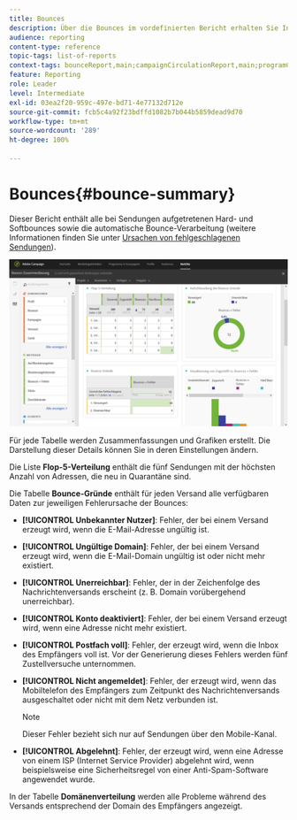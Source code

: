 ```yaml
---
title: Bounces
description: Über die Bounces im vordefinierten Bericht erhalten Sie Informationen zum Status Ihrer versendeten Kampagnen und über etwaige Versandfehler.
audience: reporting
content-type: reference
topic-tags: list-of-reports
context-tags: bounceReport,main;campaignCirculationReport,main;programCirculationReport,main
feature: Reporting
role: Leader
level: Intermediate
exl-id: 03ea2f20-959c-497e-bd71-4e77132d712e
source-git-commit: fcb5c4a92f23bdffd1082b7b044b5859dead9d70
workflow-type: tm+mt
source-wordcount: '289'
ht-degree: 100%

---
```


# Bounces{#bounce-summary}

Dieser Bericht enthält alle bei Sendungen aufgetretenen Hard- und Softbounces sowie die automatische Bounce-Verarbeitung (weitere Informationen finden Sie unter [Ursachen von fehlgeschlagenen Sendungen](../../sending/using/understanding-delivery-failures.md)).

![](assets/campaign_reports_bounces.png)

Für jede Tabelle werden Zusammenfassungen und Grafiken erstellt. Die Darstellung dieser Details können Sie in deren Einstellungen ändern.

Die Liste **Flop-5-Verteilung** enthält die fünf Sendungen mit der höchsten Anzahl von Adressen, die neu in Quarantäne sind.

Die Tabelle **Bounce-Gründe** enthält für jeden Versand alle verfügbaren Daten zur jeweiligen Fehlerursache der Bounces:

* **[!UICONTROL Unbekannter Nutzer]**: Fehler, der bei einem Versand erzeugt wird, wenn die E-Mail-Adresse ungültig ist.
* **[!UICONTROL Ungültige Domain]**: Fehler, der bei einem Versand erzeugt wird, wenn die E-Mail-Domain ungültig ist oder nicht mehr existiert.
* **[!UICONTROL Unerreichbar]**: Fehler, der in der Zeichenfolge des Nachrichtenversands erscheint (z. B. Domain vorübergehend unerreichbar).
* **[!UICONTROL Konto deaktiviert]**: Fehler, der bei einem Versand erzeugt wird, wenn eine Adresse nicht mehr existiert.
* **[!UICONTROL Postfach voll]**: Fehler, der erzeugt wird, wenn die Inbox des Empfängers voll ist. Vor der Generierung dieses Fehlers werden fünf Zustellversuche unternommen.
* **[!UICONTROL Nicht angemeldet]**: Fehler, der erzeugt wird, wenn das Mobiltelefon des Empfängers zum Zeitpunkt des Nachrichtenversands ausgeschaltet oder nicht mit dem Netz verbunden ist.

  >[!NOTE]
  >
  >Dieser Fehler bezieht sich nur auf Sendungen über den Mobile-Kanal.

* **[!UICONTROL Abgelehnt]**: Fehler, der erzeugt wird, wenn eine Adresse von einem ISP (Internet Service Provider) abgelehnt wird, wenn beispielsweise eine Sicherheitsregel von einer Anti-Spam-Software angewendet wurde.

In der Tabelle **Domänenverteilung** werden alle Probleme während des Versands entsprechend der Domain des Empfängers angezeigt.
